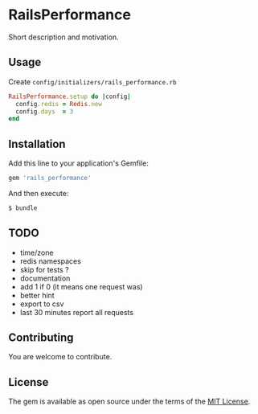 # RailsPerformance

Short description and motivation.

## Usage

Create `config/initializers/rails_performance.rb`

```ruby
RailsPerformance.setup do |config|
  config.redis = Redis.new
  config.days  = 3
end
```

## Installation
Add this line to your application's Gemfile:

```ruby
gem 'rails_performance'
```

And then execute:
```bash
$ bundle
```

## TODO

- time/zone
- redis namespaces
- skip for tests ?
- documentation
- add 1 if 0 (it means one request was)
- better hint
- export to csv
- last 30 minutes report all requests

## Contributing

You are welcome to contribute.

## License

The gem is available as open source under the terms of the [MIT License](https://opensource.org/licenses/MIT).
